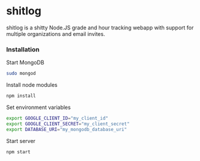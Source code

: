 # shitlog

shitlog is a shitty Node.JS grade and hour tracking webapp with support for multiple organizations and email invites.

### Installation

Start MongoDB
```sh
sudo mongod
```

Install node modules
```sh
npm install
```

Set environment variables
```sh
export GOOGLE_CLIENT_ID="my_client_id"
export GOOGLE_CLIENT_SECRET="my_client_secret"
export DATABASE_URI="my_mongodb_database_uri"
```

Start server
```sh
npm start
```
